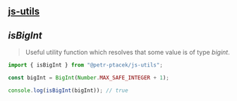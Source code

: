 ## [js-utils](./../../README.md)

## *isBigInt*

> Useful utility function which resolves that some value is of type *bigint*.

```js
import { isBigInt } from "@petr-ptacek/js-utils";

const bigInt = BigInt(Number.MAX_SAFE_INTEGER + 1);

console.log(isBigInt(bigInt)); // true
```